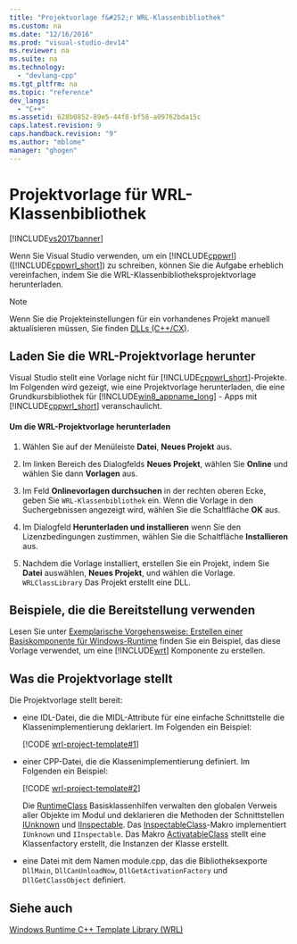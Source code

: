 ```yaml
---
title: "Projektvorlage f&#252;r WRL-Klassenbibliothek"
ms.custom: na
ms.date: "12/16/2016"
ms.prod: "visual-studio-dev14"
ms.reviewer: na
ms.suite: na
ms.technology: 
  - "devlang-cpp"
ms.tgt_pltfrm: na
ms.topic: "reference"
dev_langs: 
  - "C++"
ms.assetid: 628b0852-89e5-44f8-bf58-a09762bda15c
caps.latest.revision: 9
caps.handback.revision: "9"
ms.author: "mblome"
manager: "ghogen"
---
```

# Projektvorlage f&#252;r WRL-Klassenbibliothek
[!INCLUDE[vs2017banner](../assembler/inline/includes/vs2017banner.md)]

Wenn Sie Visual Studio verwenden, um ein [!INCLUDE[cppwrl](../windows/includes/cppwrl_md.md)] \([!INCLUDE[cppwrl_short](../windows/includes/cppwrl_short_md.md)]\) zu schreiben, können Sie die Aufgabe erheblich vereinfachen, indem Sie die WRL\-Klassenbibliotheksprojektvorlage herunterladen.  
  
> [!NOTE]
>  Wenn Sie die Projekteinstellungen für ein vorhandenes Projekt manuell aktualisieren müssen, Sie finden [DLLs \(C\+\+\/CX\)](http://msdn.microsoft.com/library/windows/apps/hh699881\(v=vs.110\).aspx).  
  
## Laden Sie die WRL\-Projektvorlage herunter  
 Visual Studio stellt eine Vorlage nicht für [!INCLUDE[cppwrl_short](../windows/includes/cppwrl_short_md.md)]\-Projekte.  Im Folgenden wird gezeigt, wie eine Projektvorlage herunterladen, die eine Grundkursbibliothek für [!INCLUDE[win8_appname_long](../build/includes/win8_appname_long_md.md)] \- Apps mit [!INCLUDE[cppwrl_short](../windows/includes/cppwrl_short_md.md)] veranschaulicht.  
  
#### Um die WRL\-Projektvorlage herunterladen  
  
1.  Wählen Sie auf der Menüleiste **Datei**, **Neues Projekt** aus.  
  
2.  Im linken Bereich des Dialogfelds **Neues Projekt**, wählen Sie **Online** und wählen Sie dann **Vorlagen** aus.  
  
3.  Im Feld **Onlinevorlagen durchsuchen** in der rechten oberen Ecke, geben Sie `WRL-Klassenbibliothek` ein.  Wenn die Vorlage in den Suchergebnissen angezeigt wird, wählen Sie die Schaltfläche **OK** aus.  
  
4.  Im Dialogfeld **Herunterladen und installieren** wenn Sie den Lizenzbedingungen zustimmen, wählen Sie die Schaltfläche **Installieren** aus.  
  
5.  Nachdem die Vorlage installiert, erstellen Sie ein Projekt, indem Sie **Datei** auswählen, **Neues Projekt**, und wählen die Vorlage. `WRLClassLibrary` Das Projekt erstellt eine DLL.  
  
## Beispiele, die die Bereitstellung verwenden  
 Lesen Sie unter [Exemplarische Vorgehensweise: Erstellen einer Basiskomponente für Windows\-Runtime](../windows/walkthrough-creating-a-basic-windows-runtime-component-using-wrl.md) finden Sie ein Beispiel, das diese Vorlage verwendet, um eine [!INCLUDE[wrt](../atl/reference/includes/wrt_md.md)] Komponente zu erstellen.  
  
## Was die Projektvorlage stellt  
 Die Projektvorlage stellt bereit:  
  
-   eine IDL\-Datei, die die MIDL\-Attribute für eine einfache Schnittstelle die Klassenimplementierung deklariert.  Im Folgenden ein Beispiel:  
  
     [!CODE [wrl-project-template#1](../CodeSnippet/VS_Snippets_Misc/wrl-project-template#1)]  
  
-   einer CPP\-Datei, die die Klassenimplementierung definiert.  Im Folgenden ein Beispiel:  
  
     [!CODE [wrl-project-template#2](../CodeSnippet/VS_Snippets_Misc/wrl-project-template#2)]  
  
     Die [RuntimeClass](../windows/runtimeclass-class.md) Basisklassenhilfen verwalten den globalen Verweis aller Objekte im Modul und deklarieren die Methoden der Schnittstellen [IUnknown](assetId:///33f1d79a-33fc-4ce5-a372-e08bda378332) und [IInspectable](assetId:///0657e51f-d4c0-46c6-927d-b01e54b6846c).  Das [InspectableClass](../windows/inspectableclass-macro.md)\-Makro implementiert `IUnknown` und `IInspectable`.  Das Makro [ActivatableClass](../windows/activatableclass-macros.md) stellt eine Klassenfactory erstellt, die Instanzen der Klasse erstellt.  
  
-   eine Datei mit dem Namen module.cpp, das die Bibliotheksexporte `DllMain`, `DllCanUnloadNow`, `DllGetActivationFactory` und `DllGetClassObject` definiert.  
  
## Siehe auch  
 [Windows Runtime C\+\+ Template Library \(WRL\)](../windows/windows-runtime-cpp-template-library-wrl.md)
